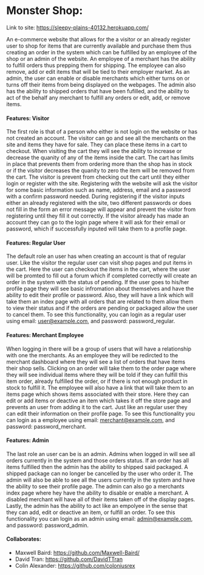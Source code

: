 # Monster Shop:
Link to site: https://sleepy-plains-40132.herokuapp.com/

An e-commerce website that allows for the a visitor or an already register user to shop for items that are currently available and purchase them thus creating an order in the system which can be fulfilled by an employee of the shop or an admin of the website. An employee of a merchant has the ability to fulfill orders thus prepping them for shipping. The employee can also remove, add or edit items that will be tied to their employer market. As an admin, the user can enable or disable merchants which either turns on or turns off their items from being displayed on the webpages. The admin also has the ability to shipped orders that have been fufilled, and the ability to act of the behalf any merchant to fulfill any orders or edit, add, or remove items.


#### Features: Visitor
The first role is that of a person who either is not login on the website or has not created an account. The visitor can go and see all the merchants on the site and items they have for sale. They can place these items in a cart to checkout. When visiting the cart they will see the ability to increase or decrease the quanity of any of the items inside the cart. The cart has limits in place that prevents them from ordering more than the shop has in stock or if the visitor decreases the quanity to zero the item will be removed from the cart. The visitor is prevent from checking out the cart until they either login or register with the site. Registering with the website will ask the visitor for some basic information such as name, address, email and a password with a confirm password needed. During registering if the visitor inputs either an already registered with the site, two different passwords or does not fill in the form an error message will appear and prevent the visitor from registering until they fill it out correctly. If the visitor already has made an account they can go to the login page where it will ask for their email or password, which if successfully inputed will take them to a profile page.

#### Features: Regular User
The default role an user has when creating an account is that of regular user. Like the visitor the regular user can visit shop pages and put items in the cart. Here the user can checkout the items in the cart, where the user will be promted to fill out a forum which if completed correctly will create an order in the system with the status of pending. If the user goes to his/her profile page they will see basic infromation about themselves and have the ability to edit their profile or password. Also, they will have a link which will take them an index page with all orders that are related to them allow them to view their status and if the orders are pending or packaged allow the user to cancel them. To see this functionality, you can login as a regular user using email: user@example.com, and password: password_regular.


#### Features: Merchant Employee
When logging in there will be a group of users that will have a relationship with one the merchants. As an employee they will be redircted to the merchant dashboard where they will see a list of orders that have items their shop sells. Clicking on an order will take them to the order page where they will see individual items where they will be told if they can fulfill this item order, already fulfilled the order, or if there is not enough product in stock to fulfill it. The employee will also have a link that will take them to an items page which shows items associated with their store. Here they can edit or add items or deactive an item which takes it off the store page and prevents an user from adding it to the cart. Just like an regular user they can edit their information on their profile page. To see this functionality you can login as a employee using email: merchant@example.com, and password: password_merchant.

#### Features: Admin
The last role an user can be is an admin. Admins when logged in will see all orders currently in the system and those orders status. If an order has all items fulfilled then the admin has the ability to shipped said packaged. A shipped package can no longer be cancelled by the user who order it. The admin will also be able to see all the users currently in the system and have the ability to see their profile page. The admin can also go a merchants index page where hey have the ability to disable or enable a merchant. A disabled merchant will have all of their items taken off of the display pages. Lastly, the admin has the ability to act like an empolyee in the sense that they can add, edit or deactive an item, or fulfill an order. To see this functionality you can login as an admin using email: admin@example.com, and password: password_admin.

#### Collaborates:
* Maxwell Baird: https://github.com/Maxwell-Baird/
* David Tran: https://github.com/DavidTTran
* Colin Alexander: https://github.com/coloniusrex
